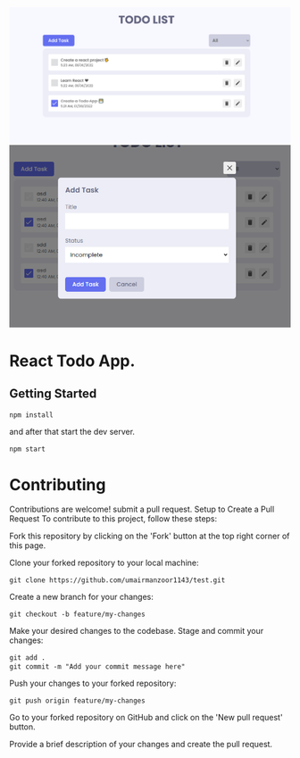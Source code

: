 ![React Todo App](./banner.png)
![React Todo App Modal](./image.png)
# React Todo App.
## Getting Started

```shell
npm install
```

and after that start the dev server.

```shell
npm start
```
# Contributing
Contributions are welcome! submit a pull request.
Setup to Create a Pull Request
To contribute to this project, follow these steps:

Fork this repository by clicking on the 'Fork' button at the top right corner of this page.

Clone your forked repository to your local machine:
```shell
git clone https://github.com/umairmanzoor1143/test.git
```
Create a new branch for your changes:
```shell
git checkout -b feature/my-changes
```
Make your desired changes to the codebase.
Stage and commit your changes:
```shell
git add .
git commit -m "Add your commit message here"
```
Push your changes to your forked repository:
```shell
git push origin feature/my-changes
```
Go to your forked repository on GitHub and click on the 'New pull request' button.

Provide a brief description of your changes and create the pull request.
